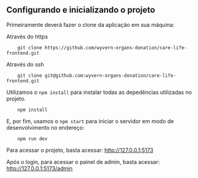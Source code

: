 ## Configurando e inicializando o projeto

Primeiramente deverá fazer o clone da aplicação em sua máquina:

Através do https
```
    git clone https://github.com/wyvern-organs-donation/care-life-frontend.git
```

Através do ssh
```
    git clone git@github.com:wyvern-organs-donation/care-life-frontend.git
```

Utilizamos o `npm install` para instalar todas as depedências utilizadas no projeto.

```
    npm install 
```


E, por fim, usamos o `npm start` para iniciar o servidor em modo de desenvolvimento  no endereço:
```
    npm run dev
```

Para acessar o projeto, basta acessar:
http://127.0.0.1:5173

Após o login, para acessar o painel de admin, basta acessar:
http://127.0.0.1:5173/admin
